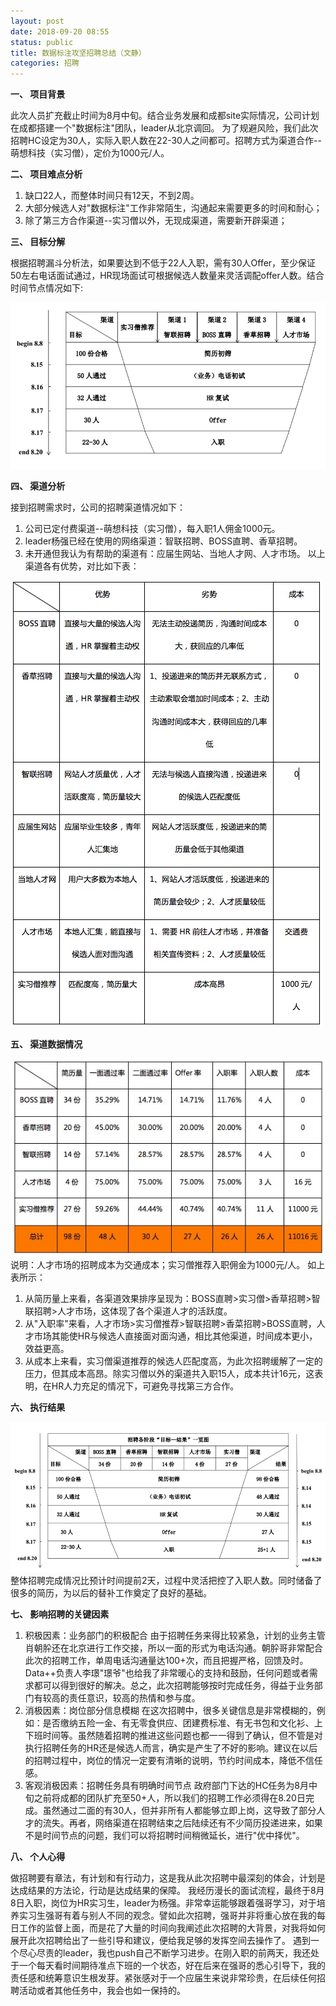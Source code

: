 ```yaml
---
layout: post
date: 2018-09-20 08:55
status: public
title: 数据标注攻坚招聘总结（文静）
categories: 招聘
---
```



**一、	项目背景**

此次人员扩充截止时间为8月中旬。结合业务发展和成都site实际情况，公司计划在成都搭建一个"数据标注"团队，leader从北京调回。
为了规避风险，我们此次招聘HC设定为30人，实际入职人数在22-30人之间都可。招聘方式为渠道合作--萌想科技（实习僧），定价为1000元/人。

**二、	项目难点分析**
  1. 缺口22人，而整体时间只有12天，不到2周。
  2. 大部分候选人对"数据标注"工作非常陌生，沟通起来需要更多的时间和耐心；
  3. 除了第三方合作渠道--实习僧以外，无现成渠道，需要新开辟渠道；

**三、	目标分解**

根据招聘漏斗分析法，如果要达到不低于22人入职，需有30人Offer，至少保证50左右电话面试通过，HR现场面试可根据候选人数量来灵活调配offer人数。结合时间节点情况如下:

![](https://raw.githubusercontent.com/Harteyang/harte.top/master/_posts/image/2018-09-20-1.png)

**四、	渠道分析**

接到招聘需求时，公司的招聘渠道情况如下：
  1. 公司已定付费渠道--萌想科技（实习僧），每入职1人佣金1000元。
  2. leader杨强已经在使用的网络渠道：智联招聘、BOSS直聘、香草招聘。
  3. 未开通但我认为有帮助的渠道有：应届生网站、当地人才网、人才市场。
以上渠道各有优势，对比如下表：

![](https://raw.githubusercontent.com/Harteyang/harte.top/master/_posts/image/2018-09-20-2.png)

**五、	渠道数据情况**

![](https://raw.githubusercontent.com/Harteyang/harte.top/master/_posts/image/2018-09-20-3.png)
说明：人才市场的招聘成本为交通成本；实习僧推荐入职佣金为1000元/人。
如上表所示：
  1. 从简历量上来看，各渠道效果排序呈现为：BOSS直聘>实习僧>香草招聘>智联招聘>人才市场，这体现了各个渠道人才的活跃度。
  2. 从"入职率"来看，人才市场>实习僧推荐>智联招聘>香菜招聘>BOSS直聘，人才市场其能使HR与候选人直接面对面沟通，相比其他渠道，时间成本更小，效益更高。
  3. 从成本上来看，实习僧渠道推荐的候选人匹配度高，为此次招聘缓解了一定的压力，但其成本高昂。除实习僧以外的渠道共入职15人，成本共计16元，这表明，在HR人力充足的情况下，可避免寻找第三方合作。

**六、	执行结果**

![](https://raw.githubusercontent.com/Harteyang/harte.top/master/_posts/image/2018-09-20-4.png)
整体招聘完成情况比预计时间提前2天，过程中灵活把控了入职人数。同时储备了很多的简历，为以后的替补工作奠定了良好的基础。

**七、	影响招聘的关键因素**

  1. 积极因素：业务部门的积极配合
由于招聘任务来得比较紧急，计划的业务主管肖朝肸还在北京进行工作交接，所以一面的形式为电话沟通。朝肸哥非常配合此次的招聘工作，单周电话沟通量达100+次，而且把握严格，回馈及时。Data++负责人李璟"璟爷"也给我了非常暖心的支持和鼓励，任何问题或者需求都可以得到很好的解决。总之，此次招聘能够按时完成任务，得益于业务部门有较高的责任意识，较高的热情和参与度。
  2. 消极因素：岗位部分信息模糊
在这次招聘中，很多关键信息是非常模糊的，例如：是否缴纳五险一金、有无零食供应、团建费标准、有无书包和文化衫、上下班时间等。虽然随着招聘的推进这些问题也都一一得到了确认，但不管是对执行招聘任务的HR还是候选人而言，确实是产生了不好的影响。建议在以后的招聘过程中，岗位的情况一定要有清晰的说明，节约时间成本，降低不信任感。
  3. 客观消极因素：招聘任务具有明确时间节点
政府部门下达的HC任务为8月中旬之前将成都的团队扩充至50+人，所以我们的招聘工作必须得在8.20日完成。虽然通过二面的有30人，但并非所有人都能够立即上岗，这导致了部分人才的流失。再者，网络渠道在招聘结束之后陆续还有不少简历投递进来，如果不是时间节点的问题，我们可以将招聘时间稍微延长，进行"优中择优"。

**八、	个人心得**

做招聘要有章法，有计划和有行动力，这是我从此次招聘中最深刻的体会，计划是达成结果的方法论，行动是达成结果的保障。
我经历漫长的面试流程，最终于8月8日入职，岗位为HR实习生，leader为杨强。非常幸运能够跟着强哥学习，对于培养实习生强哥有着与别人不同的观念。譬如此次招聘，强哥并非将重心放在我的每日工作的监督上面，而是花了大量的时间向我阐述此次招聘的大背景，对我将如何展开此次招聘给出了一些引导和建议，便给我足够的发挥空间去操作了。
遇到一个尽心尽责的leader，我也push自己不断学习进步。在刚入职的前两天，我还处于一个每天看时间期待准点下班的一个状态，好在后来在强哥的悉心引导下，我的责任感和统筹意识生根发芽。紧张感对于一个应届生来说非常珍贵，在后续任何招聘活动或者其他任务中，我会也如一保持的。
